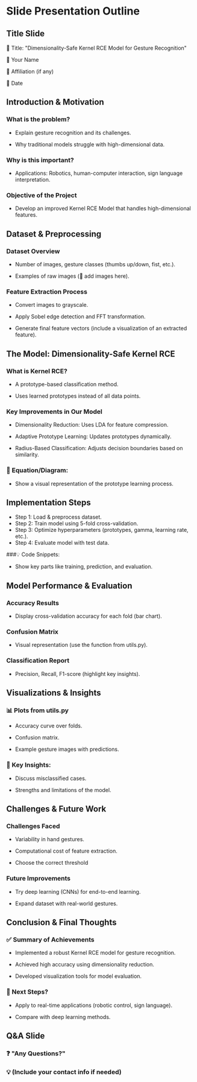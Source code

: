 # Slide Presentation Outline
## Title Slide

🎯 Title: "Dimensionality-Safe Kernel RCE Model for Gesture Recognition"

📌 Your Name

📌 Affiliation (if any)

📌 Date

## Introduction & Motivation

### What is the problem?

-    Explain gesture recognition and its challenges.

-    Why traditional models struggle with high-dimensional data.

### Why is this important?

-    Applications: Robotics, human-computer interaction, sign language interpretation.

### Objective of the Project

-    Develop an improved Kernel RCE Model that handles high-dimensional features.

## Dataset & Preprocessing

### Dataset Overview

-    Number of images, gesture classes (thumbs up/down, fist, etc.).

-    Examples of raw images (📸 add images here).

### Feature Extraction Process

-    Convert images to grayscale.

-    Apply Sobel edge detection and FFT transformation.

-    Generate final feature vectors (include a visualization of an extracted feature).

## The Model: Dimensionality-Safe Kernel RCE

### What is Kernel RCE?

-    A prototype-based classification method.

-    Uses learned prototypes instead of all data points.

### Key Improvements in Our Model

-    Dimensionality Reduction: Uses LDA for feature compression.

-    Adaptive Prototype Learning: Updates prototypes dynamically.

-    Radius-Based Classification: Adjusts decision boundaries based on similarity.

### 📌 Equation/Diagram:

-    Show a visual representation of the prototype learning process.

## Implementation Steps

- Step 1: Load & preprocess dataset.
- Step 2: Train model using 5-fold cross-validation.
- Step 3: Optimize hyperparameters (prototypes, gamma, learning rate, etc.).
- Step 4: Evaluate model with test data.

###💡 Code Snippets:

-    Show key parts like training, prediction, and evaluation.

## Model Performance & Evaluation

### Accuracy Results

-    Display cross-validation accuracy for each fold (bar chart).

### Confusion Matrix

-    Visual representation (use the function from utils.py).

### Classification Report

-    Precision, Recall, F1-score (highlight key insights).

## Visualizations & Insights

### 📊 Plots from utils.py

-    Accuracy curve over folds.

-   Confusion matrix.

-   Example gesture images with predictions.

### 📝 Key Insights:

-   Discuss misclassified cases.

-   Strengths and limitations of the model.

## Challenges & Future Work

### Challenges Faced

-    Variability in hand gestures.

-    Computational cost of feature extraction.
	
-	Choose the correct threshold

### Future Improvements

-    Try deep learning (CNNs) for end-to-end learning.

-    Expand dataset with real-world gestures.

## Conclusion & Final Thoughts

### ✅ Summary of Achievements

-    Implemented a robust Kernel RCE model for gesture recognition.

-    Achieved high accuracy using dimensionality reduction.

-    Developed visualization tools for model evaluation.

### 📢 Next Steps?

-    Apply to real-time applications (robotic control, sign language).

-    Compare with deep learning methods.

## Q&A Slide

### ❓ "Any Questions?"
### 💡 (Include your contact info if needed)
